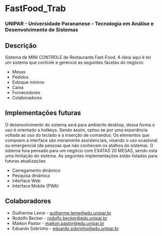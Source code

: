 # FastFood_Trab
### UNIPAR - Universidade Parananese - Tecnologia em Análise e Desenvolvimento de Sistemas
## Descrição
Sistema de MINI CONTROLE de Restaurante Fast-Food.
A ideia aqui é ter um sistema que controle e gerencie as seguintes facetas do negócio:

* Mesas
* Pedidos
* Estoque mínimo
* Caixa
* Fornecedores
* Colaboradores

## Implementações futuras
O desenvolvimento do sistema será para ambiente desktop, dessa forma o uso é orientado a hotkeys. Sendo assim, optou-se por uma experiência voltada ao uso do teclado e a inserção de comandos. Os elementos que compoem a interface são meramente assistenciais, visando o uso ocasional ou emergencial (de pessoas que não conhecem os atalhos do sistema).
O sistema fora pensado para um negócio com EXATAS 20 MESAS, sendo esta uma limitação do sistema.
As seguintes implementações estão listadas para futuras atualizações
* Carregamento dinâmico
* Pesquisa dinâmica
* Interface Web
* Interface Mobile (PWA)

## Colaboradores
* Guilherme Leme - guilherme.leme@edu.unipar.br
* Rodolfo Becker - rodolfo.becker@edu.unipar.br
* Maikon Pastor - maikon.pastor@edu.unipar.br
* Eduardo Sobrinho - eduardo.sobrinho@edu.unipar.br


